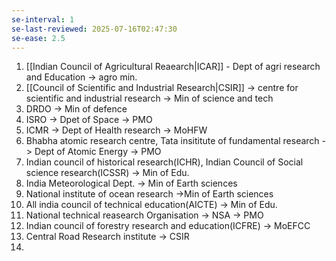 ```yaml
---
se-interval: 1
se-last-reviewed: 2025-07-16T02:47:30
se-ease: 2.5
---
```

1. [[Indian Council of Agricultural Reaearch|ICAR]] - Dept of agri research and Education -> agro min.
2. [[Council of Scientific and Industrial Research|CSIR]] -> centre for scientific and industrial research -> Min of science and tech
3. DRDO -> Min of defence
4. ISRO -> Dpet of Space -> PMO
5. ICMR -> Dept of Health research -> MoHFW
6. Bhabha atomic research centre, Tata insititute of fundamental research -> Dept of Atomic Energy -> PMO
7. Indian council of historical research(ICHR), Indian Council of Social science research(ICSSR) -> Min of Edu.
8. India Meteorological Dept. -> Min of Earth sciences
9. National institute of ocean research ->Min of Earth sciences
10. All india council of technical education(AICTE) -> Min of Edu.
11. National technical reasearch Organisation -> NSA -> PMO
12. Indian council of forestry research and education(ICFRE) -> MoEFCC
13. Central Road Research institute -> CSIR
14. 